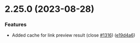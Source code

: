# 2.25.0 (2023-08-28)


### Features

* Added cache for link preview result (close [#1316](https://github.com/wppconnect-team/wa-js/issues/1316)) ([e19d4a6](https://github.com/wppconnect-team/wa-js/commit/e19d4a6f7d8a1d16435296320f2c3d991dc3d9dc))



